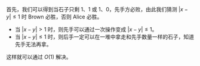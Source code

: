 首先，我们可以得到当石子只剩 $1$、$1$ 或 $1$、$0$，先手方必败，由此我们猜测 $\vert x-y \vert \le 1$ 时 Brown 必胜，否则 Alice 必胜。

- 当 $\vert x-y \vert > 1$ 时，则先手可以通过一次操作变成 $\vert x-y \vert \le 1$。
- 当 $\vert x-y \vert \le 1$ 时，则后手一定可以在一堆中拿走和先手数量一样的石子，知道先手无法再拿。

这样就可以通过 $O(1)$ 解决。